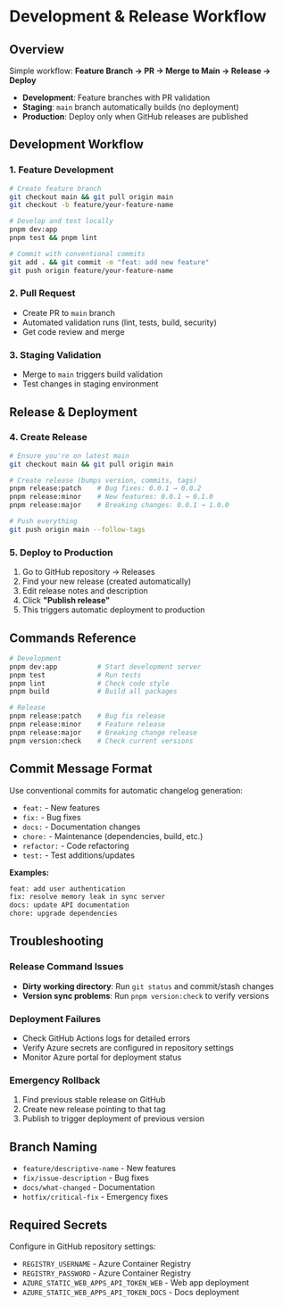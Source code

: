 # Development & Release Workflow

## Overview

Simple workflow: **Feature Branch → PR → Merge to Main → Release → Deploy**

- **Development**: Feature branches with PR validation
- **Staging**: `main` branch automatically builds (no deployment)
- **Production**: Deploy only when GitHub releases are published

## Development Workflow

### 1. Feature Development

```bash
# Create feature branch
git checkout main && git pull origin main
git checkout -b feature/your-feature-name

# Develop and test locally
pnpm dev:app
pnpm test && pnpm lint

# Commit with conventional commits
git add . && git commit -m "feat: add new feature"
git push origin feature/your-feature-name
```

### 2. Pull Request

- Create PR to `main` branch
- Automated validation runs (lint, tests, build, security)
- Get code review and merge

### 3. Staging Validation

- Merge to `main` triggers build validation
- Test changes in staging environment

## Release & Deployment

### 4. Create Release

```bash
# Ensure you're on latest main
git checkout main && git pull origin main

# Create release (bumps version, commits, tags)
pnpm release:patch    # Bug fixes: 0.0.1 → 0.0.2
pnpm release:minor    # New features: 0.0.1 → 0.1.0  
pnpm release:major    # Breaking changes: 0.0.1 → 1.0.0

# Push everything
git push origin main --follow-tags
```

### 5. Deploy to Production

1. Go to GitHub repository → Releases
2. Find your new release (created automatically)
3. Edit release notes and description
4. Click **"Publish release"**
5. This triggers automatic deployment to production

## Commands Reference

```bash
# Development
pnpm dev:app          # Start development server
pnpm test             # Run tests
pnpm lint             # Check code style
pnpm build            # Build all packages

# Release
pnpm release:patch    # Bug fix release
pnpm release:minor    # Feature release  
pnpm release:major    # Breaking change release
pnpm version:check    # Check current versions
```

## Commit Message Format

Use conventional commits for automatic changelog generation:

- `feat:` - New features
- `fix:` - Bug fixes
- `docs:` - Documentation changes
- `chore:` - Maintenance (dependencies, build, etc.)
- `refactor:` - Code refactoring
- `test:` - Test additions/updates

**Examples:**
```bash
feat: add user authentication
fix: resolve memory leak in sync server
docs: update API documentation
chore: upgrade dependencies
```

## Troubleshooting

### Release Command Issues
- **Dirty working directory**: Run `git status` and commit/stash changes
- **Version sync problems**: Run `pnpm version:check` to verify versions

### Deployment Failures  
- Check GitHub Actions logs for detailed errors
- Verify Azure secrets are configured in repository settings
- Monitor Azure portal for deployment status

### Emergency Rollback
1. Find previous stable release on GitHub
2. Create new release pointing to that tag
3. Publish to trigger deployment of previous version

## Branch Naming

- `feature/descriptive-name` - New features
- `fix/issue-description` - Bug fixes  
- `docs/what-changed` - Documentation
- `hotfix/critical-fix` - Emergency fixes

## Required Secrets

Configure in GitHub repository settings:
- `REGISTRY_USERNAME` - Azure Container Registry
- `REGISTRY_PASSWORD` - Azure Container Registry  
- `AZURE_STATIC_WEB_APPS_API_TOKEN_WEB` - Web app deployment
- `AZURE_STATIC_WEB_APPS_API_TOKEN_DOCS` - Docs deployment